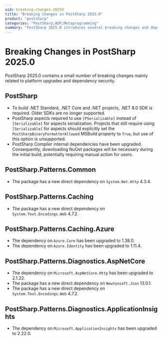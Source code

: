 ```yaml
---
uid: breaking-changes-20250
title: "Breaking Changes in PostSharp 2025.0"
product: "postsharp"
categories: "PostSharp;AOP;Metaprogramming"
summary: "PostSharp 2025.0 introduces several breaking changes and deprecates platforms and features."
---
```

# Breaking Changes in PostSharp 2025.0

PostSharp 2025.0 contains a small number of breaking changes mainly related to platform upgrades and dependency security.

## PostSharp
* To build .NET Standard, .NET Core and .NET projects, .NET 8.0 SDK is required. Older SDKs are no longer supported.
* PostSharp aspects required to use `[PSerializable]` instead of `[Serializable]` for aspects serialization. 
  Projects that still require using `[Serializable]` for aspects should explicitly set the `PostSharpBinaryFormatterAllowed` MSBuild property to `True`, but use of this option is unsupported.
* PostSharp Compiler internal dependencies have been upgraded. Consequently, downloading NuGet packages will be necessary during the initial build, potentially requiring manual action for users.

## PostSharp.Patterns.Common
* The package has a new direct dependency on `System.Net.Http` 4.3.4.

## PostSharp.Patterns.Caching
* The package has a new direct dependency on `System.Text.Encodings.Web` 4.7.2.

## PostSharp.Patterns.Caching.Azure
* The dependency on `Azure.Core` has been upgraded to 1.38.0.
* The dependency on `Azure.Identity` has been upgraded to 1.11.4.

## PostSharp.Patterns.Diagnostics.AspNetCore
* The dependency on `Microsoft.AspNetCore.Http` has been upgraded to 2.1.22.
* The package has a new direct dependency on `Newtonsoft.Json` 13.0.1.
* The package has a new direct dependency on `System.Text.Encodings.Web` 4.7.2.

## PostSharp.Patterns.Diagnostics.ApplicationInsights
* The dependency on `Microsoft.ApplicationInsights` has been upgraded to 2.22.0.